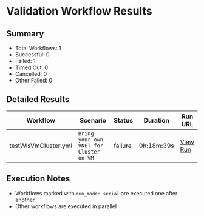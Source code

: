 # Validation Workflow Results

## Summary
- Total Workflows: 1
- Successful: 0
- Failed: 1
- Timed Out: 0
- Cancelled: 0
- Other Failed: 0

## Detailed Results

| Workflow | Scenario | Status | Duration | Run URL |
|----------|----------|---------|-----------|----------|
| testWlsVmCluster.yml | `Bring your own VNET for Cluster on VM` | failure | 0h:18m:39s | [View Run](https://github.com/azure-javaee/weblogic-azure/actions/runs/16639213821) |


## Execution Notes
- Workflows marked with `run_mode: serial` are executed one after another
- Other workflows are executed in parallel
